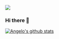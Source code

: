 ![](https://komarev.com/ghpvc/?username=swjmj&color=orange)

### Hi there 👋

<!--
**swjmj/swjmj** is a ✨ _special_ ✨ repository because its `README.md` (this file) appears on your GitHub profile.

Here are some ideas to get you started:

- 🔭 I’m currently working on ...
- 🌱 I’m currently learning ...
- 👯 I’m looking to collaborate on ...
- 🤔 I’m looking for help with ...
- 💬 Ask me about ...
- 📫 How to reach me: ...
- 😄 Pronouns: ...
- ⚡ Fun fact: ...
-->

[![Angelo's github stats](https://github-readme-stats.vercel.app/api?username=swjmj)](https://github.com/anuraghazra/github-readme-stats&theme=cobalt)
